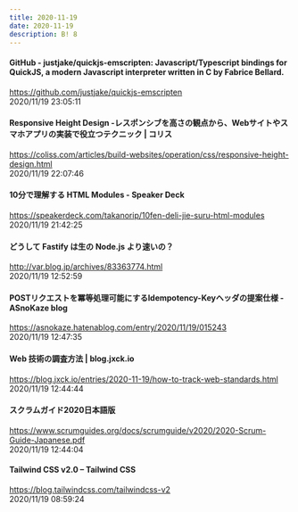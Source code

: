 ```yaml
---
title: 2020-11-19
date: 2020-11-19
description: B! 8
---
```


#### GitHub - justjake/quickjs-emscripten: Javascript/Typescript bindings for QuickJS, a modern Javascript interpreter written in C by Fabrice Bellard.
https://github.com/justjake/quickjs-emscripten<br>
2020/11/19 23:05:11<br>


#### Responsive Height Design -レスポンシブを高さの観点から、Webサイトやスマホアプリの実装で役立つテクニック | コリス
https://coliss.com/articles/build-websites/operation/css/responsive-height-design.html<br>
2020/11/19 22:07:46<br>


#### 10分で理解する HTML Modules - Speaker Deck
https://speakerdeck.com/takanorip/10fen-deli-jie-suru-html-modules<br>
2020/11/19 21:42:25<br>


#### どうして Fastify は生の Node.js より速いの？
http://var.blog.jp/archives/83363774.html<br>
2020/11/19 12:52:59<br>


#### POSTリクエストを冪等処理可能にするIdempotency-Keyヘッダの提案仕様 - ASnoKaze blog
https://asnokaze.hatenablog.com/entry/2020/11/19/015243<br>
2020/11/19 12:47:35<br>


#### Web 技術の調査方法 | blog.jxck.io
https://blog.jxck.io/entries/2020-11-19/how-to-track-web-standards.html<br>
2020/11/19 12:44:44<br>


#### スクラムガイド2020日本語版
https://www.scrumguides.org/docs/scrumguide/v2020/2020-Scrum-Guide-Japanese.pdf<br>
2020/11/19 12:44:04<br>


#### Tailwind CSS v2.0 – Tailwind CSS
https://blog.tailwindcss.com/tailwindcss-v2<br>
2020/11/19 08:59:24<br>


